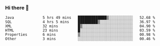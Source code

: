 ### Hi there 👋

<!--START_SECTION:waka-->

```text
Java             5 hrs 49 mins   █████████████▒░░░░░░░░░░░   52.68 %
SQL              4 hrs 5 mins    █████████▒░░░░░░░░░░░░░░░   36.97 %
XML              32 mins         █▒░░░░░░░░░░░░░░░░░░░░░░░   04.90 %
HTML             23 mins         █░░░░░░░░░░░░░░░░░░░░░░░░   03.59 %
Properties       6 mins          ▒░░░░░░░░░░░░░░░░░░░░░░░░   00.98 %
Other            3 mins          ░░░░░░░░░░░░░░░░░░░░░░░░░   00.46 %
```

<!--END_SECTION:waka-->


<!--
**AnkelMauCastillo/AnkelMauCastillo** is a ✨ _special_ ✨ repository because its `README.md` (this file) appears on your GitHub profile.

Here are some ideas to get you started:

- 🔭 I’m currently working on ...
- 🌱 I’m currently learning ...
- 👯 I’m looking to collaborate on ...
- 🤔 I’m looking for help with ...
- 💬 Ask me about ...
- 📫 How to reach me: ...
- 😄 Pronouns: ...
- ⚡ Fun fact: ...
-->
